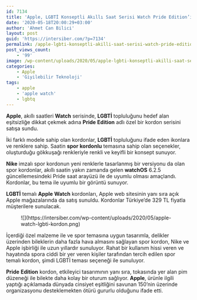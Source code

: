```yaml
---
id: 7134
title: 'Apple, LGBTİ Konseptli Akıllı Saat Serisi Watch Pride Edition’ı Tanıttı'
date: '2020-05-18T20:00:29+03:00'
author: 'Ahmet Can Bilici'
layout: post
guid: 'https://intersiber.com/?p=7134'
permalink: /apple-lgbti-konseptli-akilli-saat-serisi-watch-pride-editioni-tanitti/
post_views_count:
    - '99'
image: /wp-content/uploads/2020/05/apple-lgbti-konseptli-akilli-saat-serisi-watch-pride-edition-i-tanitti.png
categories:
    - Apple
    - 'Giyilebilir Teknoloji'
tags:
    - apple
    - 'apple watch'
    - lgbtq
---
```


**Apple**, akıllı saatleri **Watch** serisinde, **LGBTİ** topluluğunu hedef alan eşitsizliğe dikkat çekmek adına **Pride** **Edition** adlı özel bir kordon serisini satışa sundu.

İki farklı modele sahip olan kordonlar, **LGBTİ** topluluğunu ifade eden ikonlara ve renklere sahip. Saatin **spor** **kordonlu** temasına sahip olan seçenekler, oluşturduğu gökkuşağı renkleriyle renkli ve keyifli bir konsept sunuyor.

**Nike** imzalı spor kordonun yeni renklerle tasarlanmış bir versiyonu da olan spor kordonlar, akıllı saatin yakın zamanda gelen **watchOS** 6.2.5 güncellemesindeki Pride saat arayüzü ile de uyumlu olması amaçlandı. Kordonlar, bu tema ile uyumlu bir görüntü sunuyor.

**LGBTİ** temalı **Apple** **Watch** kordonları, Apple web sitesinin yanı sıra açık Apple mağazalarında da satış sunuldu. Kordonlar Türkiye’de 329 TL fiyatla müşterilere sunulacak.

<figure class="wp-block-image size-large">![](https://intersiber.com/wp-content/uploads/2020/05/apple-watch-lgbti-kordon.png)</figure>İçerdiği özel malzeme ile ve spor temasına uygun tasarımla, delikler üzerinden bileklerin daha fazla hava almasını sağlayan spor kordon, Nike ve Apple işbirliği ile uzun yıllardır sunuluyor. Rahat bir kullanım hissi veren ve hayatında spora ciddi bir yer veren kişiler tarafından tercih edilen spor temalı kordon, şimdi LGBTİ teması seçeneği ile sunuluyor.

**Pride** **Edition** kordon, etkileyici tasarımının yanı sıra, tokasında yer alan pim düzeneği ile bilekte daha kolay bir oturum sağlıyor. **Apple**, ürünle ilgili yaptığı açıklamada dünyada cinsiyet eşitliğini savunan 150’nin üzerinde organizasyonu desteklemekten ötürü gururlu olduğunu ifade etti.